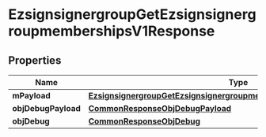 

# EzsignsignergroupGetEzsignsignergroupmembershipsV1Response

## Properties

Name | Type | Description | Notes
------------ | ------------- | ------------- | -------------
**mPayload** | [**EzsignsignergroupGetEzsignsignergroupmembershipsV1ResponseMPayload**](EzsignsignergroupGetEzsignsignergroupmembershipsV1ResponseMPayload.md) |  | 
**objDebugPayload** | [**CommonResponseObjDebugPayload**](CommonResponseObjDebugPayload.md) |  |  [optional]
**objDebug** | [**CommonResponseObjDebug**](CommonResponseObjDebug.md) |  |  [optional]




